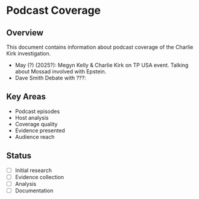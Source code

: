 # Podcast Coverage

## Overview
This document contains information about podcast coverage of the Charlie Kirk investigation.


* May (?) (2025?): Megyn Kelly & Charlie Kirk on TP USA event. Talking about Mossad involved with Epstein.
* Dave Smith Debate with ???: 





## Key Areas
- Podcast episodes
- Host analysis
- Coverage quality
- Evidence presented
- Audience reach

## Status
- [ ] Initial research
- [ ] Evidence collection
- [ ] Analysis
- [ ] Documentation